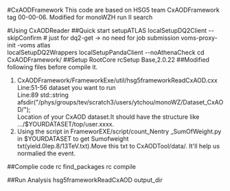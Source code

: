 #CxAODFramework
This code are based on HSG5 team CxAODFramework tag 00-00-06.
Modified for monoWZH run II search 

#Using CxAODReader
##Quick start
    setupATLAS
    localSetupDQ2Client --skipConfirm # just for dq2-get -> no need for job submission 
    voms-proxy-init -voms atlas   
    localSetupDQ2Wrappers
    localSetupPandaClient --noAthenaCheck
    cd CxAODFramework/
##Setup RootCore
    rcSetup Base,2.0.22
##Modified following files before compile it.
1. CxAODFramework/FrameworkExe/util/hsg5frameworkReadCxAOD.cxx
    Line:51-56 dataset you want to run <br/>
    Line:89 std::string afsdir("/phys/groups/tev/scratch3/users/ytchou/monoWZ/Dataset_CxAOD/"); <br/>
Location of your CxAOD dataset.It should have the structure like .../$YOURDATASET/top/user.xxxx.
2. Using the script in FrameworEXE/script/count_Nentry _SumOfWeight.py in $YOURDATASET to get Sumofweight    
  txt(yield.0lep.8/13TeV.txt).Move this txt to CxAODTool/data/. It'll help us normalied the event.

##Complie code
    rc find_packages
    rc compile

##Run Analysis
    hsg5frameworkReadCxAOD output_dir
